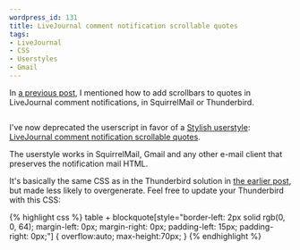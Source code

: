 ```yaml
--- 
wordpress_id: 131
title: LiveJournal comment notification scrollable quotes
tags: 
- LiveJournal
- CSS
- Userstyles
- Gmail
---
```

In <a href="http://henrik.nyh.se/2006/08/fixed-size-scrollable-quotes-in-livejournal-comment-notification-mails">a previous post</a>, I mentioned how to add scrollbars to quotes in LiveJournal comment notifications, in SquirrelMail or Thunderbird.

<p class="center">
<img src="http://henrik.nyh.se/uploads/USsmlj.png" alt="" class="bordered" />
</p>

I've now deprecated the userscript in favor of a <a href="http://userstyles.org/stylish/">Stylish userstyle</a>: <a href="http://userstyles.org/style/show/2232">LiveJournal comment notification scrollable quotes</a>.

The userstyle works in SquirrelMail, Gmail and any other e-mail client that preserves the notification mail HTML.

<!--more-->

It's basically the same CSS as in the Thunderbird solution in <a href="http://henrik.nyh.se/2006/08/fixed-size-scrollable-quotes-in-livejournal-comment-notification-mails">the earlier post</a>, but made less likely to overgenerate. Feel free to update your Thunderbird with this CSS:

{% highlight css %}
table + blockquote[style="border-left: 2px solid rgb(0, 0, 64); margin-left: 0px; margin-right: 0px; padding-left: 15px; padding-right: 0px;"] {
  overflow:auto;
  max-height:70px;
}
{% endhighlight %}
